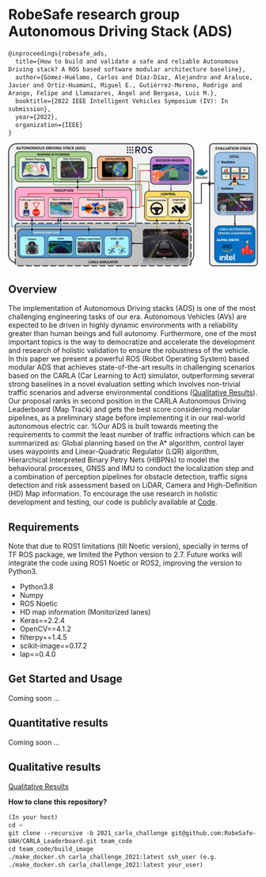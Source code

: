 # RobeSafe research group Autonomous Driving Stack (ADS)

```
@inproceedings{robesafe_ads,
  title={How to build and validate a safe and reliable Autonomous Driving stack? A ROS based software modular architecture baseline},
  author={Gómez-Huélamo, Carlos and Díaz-Díaz, Alejandro and Araluce, Javier and Ortíz-Huamaní, Miguel E., Gutiérrez-Moreno, Rodrigo and Arango, Felipe and Llamazares, Ángel and Bergasa, Luis M.},
  booktitle={2022 IEEE Intelligent Vehicles Symposium (IV): In submission},
  year={2022},
  organization={IEEE}
}
```

<img src="media_files/general_architecture_pipeline.jpg"/>

## Overview
The implementation of Autonomous Driving stacks (ADS) is one of the most challenging engineering tasks of our era. Autonomous Vehicles (AVs) are expected to be driven in highly dynamic environments with a reliability greater than human beings and full autonomy. Furthermore, one of the most important topics is the way to democratize and accelerate the development and research of holistic validation to ensure the robustness of the vehicle. In this paper we present a powerful ROS (Robot Operating System) based modular ADS that achieves state-of-the-art results in challenging scenarios based on the CARLA (Car Learning to Act) simulator, outperforming several strong baselines in a novel evaluation setting which involves non-trivial traffic scenarios and adverse environmental conditions ([Qualitative Results](https://cutt.ly/SPyu0lU)). Our proposal ranks in second position in the CARLA Autonomous Driving Leaderboard (Map Track) and gets the best score considering modular pipelines, as a preliminary stage before implementing it in our real-world autonomous electric car.
%Our ADS is built towards meeting the requirements to commit the least number of traffic infractions which can be summarized as: Global planning based on the A* algorithm, control layer uses waypoints and Linear-Quadratic Regulator (LQR) algorithm, Hierarchical Interpreted Binary Petry Nets (HIBPNs) to model the behavioural processes, GNSS and IMU to conduct the localization step and a combination of perception pipelines for obstacle detection, traffic signs detection and risk assessment based on LiDAR, Camera and High-Definition (HD) Map information.
To encourage the use research in holistic development and testing, our code is publicly available at [Code](https://github.com/RobeSafe-UAH/CARLA_Leaderboard).

## Requirements

Note that due to ROS1 limitations (till Noetic version), specially in terms of TF ROS package, we limited the Python version to 2.7. Future works will integrate the code using ROS1 Noetic or ROS2, improving the version to Python3.

- Python3.8 
- Numpy
- ROS Noetic
- HD map information (Monitorized lanes)
- Keras==2.2.4
- OpenCV==4.1.2
- filterpy==1.4.5
- scikit-image==0.17.2
- lap==0.4.0

## Get Started and Usage
Coming soon ...
## Quantitative results
Coming soon ...
## Qualitative results
[Qualitative Results](https://cutt.ly/SPyu0lU)

**How to clone this repository?**
```
(In your host)
cd ~
git clone --recursive -b 2021_carla_challenge git@github.com:RobeSafe-UAH/CARLA_Leaderboard.git team_code 
cd team_code/build_image 
./make_docker.sh carla_challenge_2021:latest ssh_user (e.g. ./make_docker.sh carla_challenge_2021:latest your_user) 
```